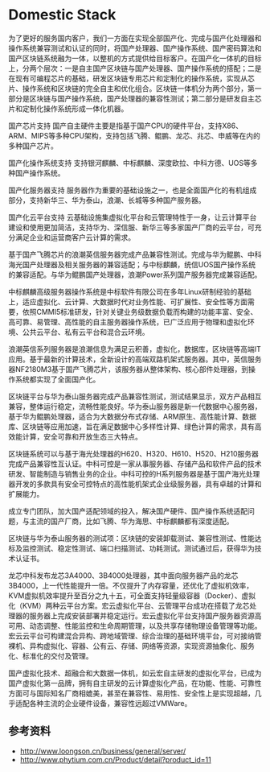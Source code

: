 # Domestic Stack

为了更好的服务国内客户，我们一方面在实现全部国产化、完成与国产化处理器和操作系统兼容测试和认证的同时，将国产处理器、国产操作系统、国产密码算法和国产区块链系统融为一体，以整机的方式提供给目标客户。在国产化一体机的目标上，分两个层次：一是自主国产区块链与国产处理器、国产操作系统的搭配；二是在现有可编程芯片的基础，研发区块链专用芯片和定制化的操作系统，实现从芯片、操作系统和区块链的完全自主和优化组合。区块链一体机分为两个部分，第一部分是区块链与国产操作系统，国产处理器的兼容性测试；第二部分是研发自主芯片和定制化操作系统形成一体化机器。

国产芯片支持
国产自主硬件主要是指基于国产CPU的硬件平台，支持X86、ARM、MIPS等多种CPU架构，支持包括飞腾、鲲鹏、龙芯、兆芯、申威等在内的多种国产芯片。

国产化操作系统支持
支持银河麒麟、中标麒麟、深度欧拉、中科方德、UOS等多种国产操作系统。

国产化服务器支持
服务器作为重要的基础设施之一，也是全面国产化的有机组成部分，支持新华三、华为泰山，浪潮、长城等多种国产服务器。

国产化云平台支持
云基础设施集虚拟化平台和云管理特性于一身，让云计算平台建设和使用更加简洁，支持华为、深信服、新华三等多家国产厂商的云平台，可充分满足企业和运营商客户云计算的需求。

基于国产飞腾芯片的浪潮英信服务器完成产品兼容性测试。完成与华为鲲鹏、中科海光国产处理器及相关服务器的兼容适配；与中标麒麟，统信UOS国产操作系统的兼容适配。与华为鲲鹏国产处理器，浪潮Power系列国产服务器完成兼容适配。

中标麒麟高级服务器操作系统是中标软件有限公司在多年Linux研制经验的基础上，适应虚拟化、云计算、大数据时代对业务性能、可扩展性、安全性等方面需要，依照CMMI5标准研发，针对关键业务级数据负载而构建的功能丰富、安全、高可靠、易管理、高性能的自主服务器操作系统，已广泛应用于物理和虚拟化环境、公共云平台、私有云平台和混合云环境。

浪潮英信系列服务器是浪潮信息为满足云积善，虚拟化，数据库，区块链等高端IT应用。基于最新的计算技术，全新设计的高端双路机架式服务器。其中，英信服务器NF2180M3基于国产飞腾芯片，该服务器从整体架构、核心部件处理器，到操作系统都实现了全面国产化。

区块链平台与华为泰山服务器完成产品兼容性测试，测试结果显示，双方产品相互兼容，整体运行稳定，流畅性能良好。华为泰山服务器是新一代数据中心服务器，基于华为鲲鹏处理器，适合为大数据分布式存储、ARM原生、高性能计算、数据库、区块链等应用加速，旨在满足数据中心多样性计算、绿色计算的需求，具有高效能计算，安全可靠和开放生态三大特点。

区块链系统可以与基于海光处理器的H620、H320、H610、H520、H210服务器完成产品兼容性互认证。中科可控是一家从事服务器、存储产品和软件产品的技术研发、智能制造与销售业务的企业。中科可控的H系列服务器是基于国产海光处理器开发的多款具有安全可控特点的高性能机架式企业级服务器，具有卓越的计算和扩展能力。

成立专门团队，加大国产适配领域的投入，解决国产硬件、国产操作系统适配问题，与主流的国产厂商，比如飞腾、华为海思、中标麒麟都有深度适配。

区块链与华为泰山服务器的测试项：区块链的安装卸载测试、兼容性测试、性能达标及监控测试、稳定性测试、端口扫描测试、功耗测试。测试通过后，获得华为技术认证书。

龙芯中科发布龙芯3A4000、3B4000处理器，其中面向服务器产品的龙芯3B4000，上一代性能提升一倍。不仅提升了内存容量，还优化了虚拟机效率，KVM虚拟机效率提升至百分之九十五，可全面支持轻量级容器（Docker）、虚拟化（KVM）两种云平台方案。宏云虚拟化平台、云管理平台成功在搭载了龙芯处理器的服务器上完成安装部署并稳定运行。宏云虚拟化平台支持国产服务器资源高可用、动态调整、性能监控和生命周期管理，以及共享存储物理设备管理等功能。宏云云平台可构建混合异构、跨地域管理、综合治理的基础环境平台，可对接纳管裸机、异构虚拟化、容器、公有云、存储、网络等资源，实现资源抽象化、服务化、标准化的交付及管理。

国产虚拟化技术、超融合和大数据一体机，如云宏自主研发的虚拟化平台，已成为国产虚拟化第一品牌，拥有自主研发的云计算虚拟化产品，在功能、性能、可靠性方面可与国际知名厂商相媲美，甚至在兼容性、易用性、安全性上是实现超越，几乎适配各种主流的企业硬件设备，兼容性远超过VMWare。


## 参考资料

* http://www.loongson.cn/business/general/server/
* http://www.phytium.com.cn/Product/detail?product_id=11
